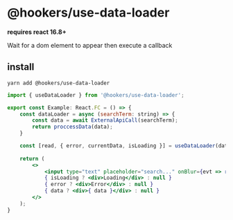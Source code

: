 # @hookers/use-data-loader

__requires react 16.8+__

Wait for a dom element to appear then execute a callback

## install

```shell
yarn add @hookers/use-data-loader
```

```jsx
import { useDataLoader } from '@hookers/use-data-loader';

export const Example: React.FC = () => {
    const dataLoader = async (searchTerm: string) => {
        const data = await ExternalApiCall(searchTerm);
        return proccessData(data);
    } 

    const [read, { error, currentData, isLoading }] = useDataLoader(dataLoader);
    
    return (
        <>
            <input type="text" placeholder="search..." onBlur={evt => read(evt.target.value)} />
            { isLoading ? <div>Loading</div> : null }
            { error ? <div>Error</div> : null }
            { data ? <div>{ data }</div> : null }
        </>
    );
}
```
